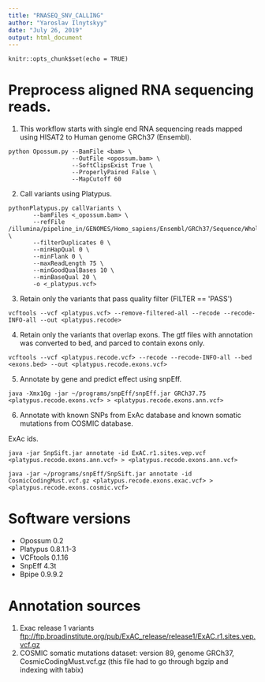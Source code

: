 ```yaml
---
title: "RNASEQ_SNV_CALLING"
author: "Yaroslav Ilnytskyy"
date: "July 26, 2019"
output: html_document
---
```


```{r setup, include=FALSE}
knitr::opts_chunk$set(echo = TRUE)
```

# Preprocess aligned RNA sequencing reads.
1) This workflow starts with single end RNA sequencing reads mapped using HISAT2 to Human genome GRCh37 (Ensembl).
```
python Opossum.py --BamFile <bam> \
                  --OutFile <opossum.bam> \
                  --SoftClipsExist True \
                  --ProperlyPaired False \
                  --MapCutoff 60
```

2) Call variants using Platypus.
```
pythonPlatypus.py callVariants \
       --bamFiles <_opossum.bam> \
       --refFile /illumina/pipeline_in/GENOMES/Homo_sapiens/Ensembl/GRCh37/Sequence/WholeGenomeFasta/genome.fa \
       --filterDuplicates 0 \
       --minHapQual 0 \
       --minFlank 0 \
       --maxReadLength 75 \
       --minGoodQualBases 10 \
       --minBaseQual 20 \
       -o <_platypus.vcf>
```

3) Retain only the variants that pass quality filter (FILTER == 'PASS')
```
vcftools --vcf <platypus.vcf> --remove-filtered-all --recode --recode-INFO-all --out <platypus.recode>
```

4) Retain only the variants that overlap exons. The gtf files with annotation was converted to bed, and parced to contain exons only.
```
vcftools --vcf <platypus.recode.vcf> --recode --recode-INFO-all --bed <exons.bed> --out <platypus.recode.exons.vcf>
```

5) Annotate by gene and predict effect using snpEff.
```
java -Xmx10g -jar ~/programs/snpEff/snpEff.jar GRCh37.75 <platypus.recode.exons.vcf> > <platypus.recode.exons.ann.vcf>
```

6) Annotate with known SNPs from ExAc database and known somatic mutations from COSMIC database. 

ExAc ids.
```
java -jar SnpSift.jar annotate -id ExAC.r1.sites.vep.vcf <platypus.recode.exons.ann.vcf> > <platypus.recode.exons.ann.vcf>
```
```
java -jar ~/programs/snpEff/SnpSift.jar annotate -id CosmicCodingMust.vcf.gz <platypus.recode.exons.exac.vcf> > <platypus.recode.exons.cosmic.vcf>
```

# Software versions
* Opossum 0.2
* Platypus 0.8.1.1-3
* VCFtools 0.1.16
* SnpEff 4.3t
* Bpipe 0.9.9.2

# Annotation sources
1) Exac release 1 variants ftp://ftp.broadinstitute.org/pub/ExAC_release/release1/ExAC.r1.sites.vep.vcf.gz
2) COSMIC somatic mutations dataset: version 89, genome GRCh37, CosmicCodingMust.vcf.gz (this file had to go through bgzip and indexing with tabix)






